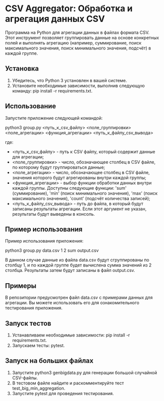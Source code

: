 # CSV Aggregator: Обработка и агрегация данных CSV

Программа на Python для агрегации данных в файлах формата CSV. Этот инструмент позволяет группировать данные на основе конкретных полей и выполнять агрегацию (например, суммирование, поиск максимального значения, поиск минимального значения, подсчёт) в каждой группе. 

## Установка

1. Убедитесь, что Python 3 установлен в вашей системе.
2. Установите необходимые зависимости, выполнив следующую команду: pip install -r requirements.txt.

## Использование

Запустите приложение следующей командой:

python3 group.py <путь_к_csv_файлу> <поле_группировки> <поле_агрегации> <функция_агрегации> <путь_к_файлу_csv_вывода>

где:

- <путь_к_csv_файлу> - путь к CSV файлу, который содержит данные для агрегации;
- <поле_группировки> - число, обозначающее столбец в CSV файле, по которому будут группироваться данные;
- <поле_агрегации> - число, обозначающее столбец в CSV файле, значения которого будут агрегированы внутри каждой группы;
- <функция_агрегации> - выбор функции обработки данных внутри каждой группы. Доступны следующие функции: 'sum' (суммирование), 'min' (поиск минимального значения), 'max' (поиск максимального значения), 'count' (подсчёт количества записей);
- <путь_к_файлу_csv_вывода> -  путь до файла, в который будут записаны результаты агрегации. Если этот аргумент не указан, результаты будут выведены в консоль.

## Пример использования

Пример использования приложения:

python3 group.py data.csv 1 2 sum output.csv

В данном случае данные из файла data.csv будут сгруппированы по столбцу 1, и по каждой группе будет вычислена сумма значений из 2 столбца. Результаты затем будут записаны в файл output.csv.


## Примеры

В репозитории предусмотрен файл data.csv с примерами данных для агрегации. Вы можете использовать его для ознакомительного тестирования приложения.

## Запуск тестов

1. Устанавливаем необходимые зависимости: pip install -r requirements.txt.
2. Запускаем тесты: pytest.

## Запуск на больших файлах

1. Запустите python3 genbigdata.py для генерации большой случайной CSV-файлы.
2. В тестовом файле найдите и раскомментируйте тест test_big_min_aggregation.
3. Запустите pytest для проведения тестирования.